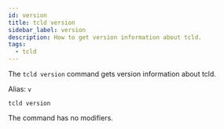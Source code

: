 ```yaml
---
id: version
title: tcld version
sidebar_label: version
description: How to get version information about tcld.
tags:
  - tcld
---
```


The `tcld version` command gets version information about tcld.

Alias: `v`

`tcld version`

The command has no modifiers.

